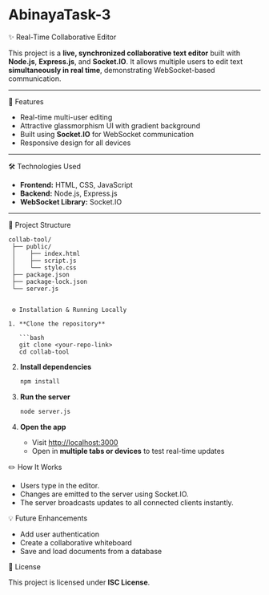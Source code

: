 # AbinayaTask-3
✨ Real-Time Collaborative Editor

This project is a **live, synchronized collaborative text editor** built with **Node.js**, **Express.js**, and **Socket.IO**. It allows multiple users to edit text **simultaneously in real time**, demonstrating WebSocket-based communication.

---

 🚀 Features

*  Real-time multi-user editing
  * Attractive glassmorphism UI with gradient background
*  Built using **Socket.IO** for WebSocket communication
*  Responsive design for all devices

---

🛠️ Technologies Used

* **Frontend:** HTML, CSS, JavaScript
* **Backend:** Node.js, Express.js
* **WebSocket Library:** Socket.IO

---

 📁 Project Structure

```
collab-tool/
 ├── public/
 │    ├── index.html
 │    ├── script.js
 │    └── style.css
 ├── package.json
 ├── package-lock.json
 └── server.js


 ⚙️ Installation & Running Locally

1. **Clone the repository**

   ```bash
   git clone <your-repo-link>
   cd collab-tool
   ```

2. **Install dependencies**

   ```bash
   npm install
   ```

3. **Run the server**

   ```bash
   node server.js
   ```

4. **Open the app**

   * Visit [http://localhost:3000](http://localhost:3000)
   * Open in **multiple tabs or devices** to test real-time updates



✏️ How It Works

* Users type in the editor.
* Changes are emitted to the server using Socket.IO.
* The server broadcasts updates to all connected clients instantly.



💡 Future Enhancements

* Add user authentication
* Create a collaborative whiteboard
* Save and load documents from a database

 📜 License

This project is licensed under **ISC License**.

